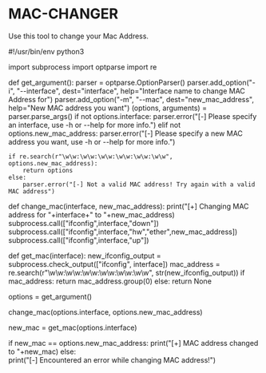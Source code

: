 # MAC-CHANGER
Use this tool to change your Mac Address.

#!/usr/bin/env python3

import subprocess
import optparse
import re

def get_argument():
    parser = optparse.OptionParser()
    parser.add_option("-i", "--interface", dest="interface", help="Interface name to change MAC Address for")
    parser.add_option("-m", "--mac", dest="new_mac_address", help="New MAC address you want")
    (options, arguments) = parser.parse_args()
    if not options.interface:
        parser.error("[-] Please specify an interface, use -h or --help for more info.")
    elif not options.new_mac_address:
        parser.error("[-] Please specify a new MAC address you want, use -h or --help for more info.")

    if re.search(r"\w\w:\w\w:\w\w:\w\w:\w\w:\w\w", options.new_mac_address):
        return options
    else:
        parser.error("[-] Not a valid MAC address! Try again with a valid MAC address")

def change_mac(interface, new_mac_address):
    print("[+] Changing MAC address for "+interface+" to "+new_mac_address)
    subprocess.call(["ifconfig",interface,"down"])
    subprocess.call(["ifconfig",interface,"hw","ether",new_mac_address])
    subprocess.call(["ifconfig",interface,"up"])

def get_mac(interface):
    new_ifconfig_output = subprocess.check_output(["ifconfig", interface])
    mac_address = re.search(r"\w\w:\w\w:\w\w:\w\w:\w\w:\w\w", str(new_ifconfig_output))
    if mac_address:
        return mac_address.group(0)
    else:
        return None

options = get_argument()

change_mac(options.interface, options.new_mac_address)

new_mac = get_mac(options.interface)

if new_mac == options.new_mac_address:
    print("[+] MAC address changed to "+new_mac)
else:  
    print("[-] Encountered an error while changing MAC address!")
